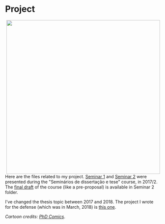 # Project

<img src="http://www.phdcomics.com/comics/archive/phd051700s.gif" width="500" align = "right">

Here are the files related to my project. [Seminar 1](https://github.com/aishameriane/msc-economics/tree/master/Thesis/Project/Seminar1) and [Seminar 2](https://github.com/aishameriane/msc-economics/tree/master/Thesis/Project/Seminar2) were presented during the "Seminários de dissertação e tese" course, in 2017/2. The [final draft](https://github.com/aishameriane/msc-economics/blob/master/Thesis/Project/Seminar2/Pr%C3%A9%20projeto%20Aishameriane%2028112017.pdf) of the course (like a pre-proposal) is available in Seminar 2 folder.

I've changed the thesis topic between 2017 and 2018. The project I wrote for the defense (which was in March, 2018) is [this one](https://github.com/aishameriane/msc-economics/blob/master/Thesis/Project/Projeto%20de%20disserta%C3%A7%C3%A3o%20Aishameriane%2024042018.pdf). 

_Cartoon credits: [PhD Comics](http://phdcomics.com/comics/archive.php?comicid=188)_.

